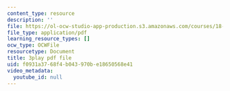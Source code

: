 ```yaml
---
content_type: resource
description: ''
file: https://ol-ocw-studio-app-production.s3.amazonaws.com/courses/18-06sc-linear-algebra-fall-2011/f0931a3768f4b043970be18650568e41_AmQcoopBUTk.pdf
file_type: application/pdf
learning_resource_types: []
ocw_type: OCWFile
resourcetype: Document
title: 3play pdf file
uid: f0931a37-68f4-b043-970b-e18650568e41
video_metadata:
  youtube_id: null
---
```

